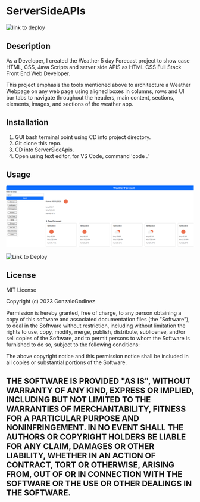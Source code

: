 # ServerSideAPIs
![link to deploy](https://gonzalogodinez.github.io/ServerSideAPIs/)

## Description
As a Developer, I created the Weather 5 day Forecast project to show case HTML, CSS, Java Scripts and server side APIS as HTML CSS Full Stack Front End Web Developer.

This project emphasis the tools mentioned above to architecture a Weather Webpage on any web page using aligned boxes in columns, rows and UI bar tabs to navigate throughout the headers, main content, sections, elements, images, and sections of the weather app. 


## Installation
1. GUI bash terminal point using CD into project directory.
2. Git clone this repo.
3. CD into ServerSideApis.
4. Open using text editor, for VS Code, command 'code .'

## Usage
![Main Weather Section img](./assets/5Day_Weather.png)

![Link to Deploy](https://gonzalogodinez.github.io/ServerSideAPIs/)

## License
MIT License

Copyright (c) 2023 GonzaloGodinez

Permission is hereby granted, free of charge, to any person obtaining a copy
of this software and associated documentation files (the "Software"), to deal
in the Software without restriction, including without limitation the rights
to use, copy, modify, merge, publish, distribute, sublicense, and/or sell
copies of the Software, and to permit persons to whom the Software is
furnished to do so, subject to the following conditions:

The above copyright notice and this permission notice shall be included in all
copies or substantial portions of the Software.

THE SOFTWARE IS PROVIDED "AS IS", WITHOUT WARRANTY OF ANY KIND, EXPRESS OR
IMPLIED, INCLUDING BUT NOT LIMITED TO THE WARRANTIES OF MERCHANTABILITY,
FITNESS FOR A PARTICULAR PURPOSE AND NONINFRINGEMENT. IN NO EVENT SHALL THE
AUTHORS OR COPYRIGHT HOLDERS BE LIABLE FOR ANY CLAIM, DAMAGES OR OTHER
LIABILITY, WHETHER IN AN ACTION OF CONTRACT, TORT OR OTHERWISE, ARISING FROM,
OUT OF OR IN CONNECTION WITH THE SOFTWARE OR THE USE OR OTHER DEALINGS IN THE
SOFTWARE.
---
